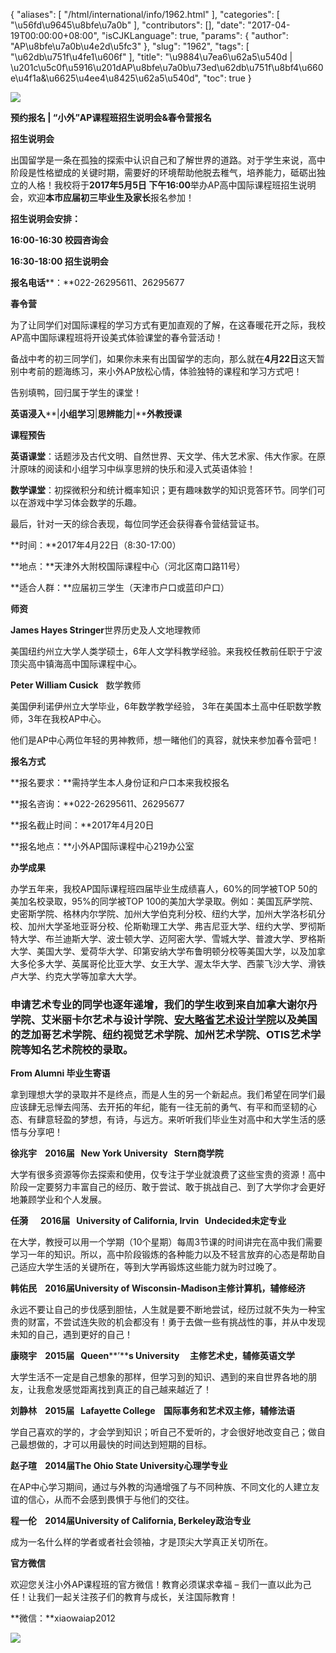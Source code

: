 {
    "aliases": [
        "/html/international/info/1962.html"
    ],
    "categories": [
        "\u56fd\u9645\u8bfe\u7a0b"
    ],
    "contributors": [],
    "date": "2017-04-19T00:00:00+08:00",
    "isCJKLanguage": true,
    "params": {
        "author": "AP\u8bfe\u7a0b\u4e2d\u5fc3"
    },
    "slug": "1962",
    "tags": [
        "\u62db\u751f\u4fe1\u606f"
    ],
    "title": "\u9884\u7ea6\u62a5\u540d | \u201c\u5c0f\u5916\u201dAP\u8bfe\u7a0b\u73ed\u62db\u751f\u8bf4\u660e\u4f1a&\u6625\u4ee4\u8425\u62a5\u540d",
    "toc": true
}

![](https://cdn.tfls.online/mirror/full/1387d4bc6942c9fc28502c2476dbb5dc88838f45.jpg)







**预约报名 | “****小外****”****AP****课程****班****招生说明会&****春令营****报名**




**招生说明会**




出国留学是一条在孤独的探索中认识自己和了解世界的道路。对于学生来说，高中阶段是性格塑成的关键时期，需要好的环境帮助他脱去稚气，培养能力，砥砺出独立的人格！我校将于**2017年5月5日 下午16:00**举办AP高中国际课程班招生说明会，欢迎**本市应届初三毕业生及家长**报名参加！




**招生说明会安排：**




**16:00-16:30 校园咨询会**




**16:30-18:00 招生说明会**




**报名电话****：**022-26295611、26295677














**春令营**









为了让同学们对国际课程的学习方式有更加直观的了解，在这春暖花开之际，我校AP高中国际课程班将开设美式体验课堂的春令营活动！









备战中考的初三同学们，如果你未来有出国留学的志向，那么就在**4月22日**这天暂别中考前的题海练习，来小外AP放松心情，体验独特的课程和学习方式吧！









告别填鸭，回归属于学生的课堂！




**英语浸入****|****小组学习****|****思辨能力****|****外教授课**









**课程预告**




**英语课堂**：话题涉及古代文明、自然世界、天文学、伟大艺术家、伟大作家。在原汁原味的阅读和小组学习中纵享思辨的快乐和浸入式英语体验！









**数学课堂**：初探微积分和统计概率知识；更有趣味数学的知识竞答环节。同学们可以在游戏中学习体会数学的乐趣。









最后，针对一天的综合表现，每位同学还会获得春令营结营证书。









**时间：**2017年4月22日（8:30-17:00）




**地点：**天津外大附校国际课程中心（河北区南口路11号）




**适合人群：**应届初三学生（天津市户口或蓝印户口）









**师资**









**James Hayes Stringer**世界历史及人文地理教师




美国纽约州立大学人类学硕士，6年人文学科教学经验。来我校任教前任职于宁波顶尖高中镇海高中国际课程中心。









**Peter William Cusick**   数学教师




美国伊利诺伊州立大学毕业，6年数学教学经验， 3年在美国本土高中任职数学教师，3年在我校AP中心。









他们是AP中心两位年轻的男神教师，想一睹他们的真容，就快来参加春令营吧！









**报名方式**




**报名要求：**需持学生本人身份证和户口本来我校报名




**报名咨询：**022-26295611、26295677




**报名截止时间：**2017年4月20日




**报名地点：**小外AP国际课程中心219办公室









**办学成果**




办学五年来，我校AP国际课程班四届毕业生成绩喜人，60%的同学被TOP 50的美加名校录取，95%的同学被TOP 100的美加大学录取。例如：美国瓦萨学院、史密斯学院、格林内尔学院、加州大学伯克利分校、纽约大学，加州大学洛杉矶分校、加州大学圣地亚哥分校、伦斯勒理工大学、弗吉尼亚大学、纽约大学、罗彻斯特大学、布兰迪斯大学、波士顿大学、迈阿密大学、雪城大学、普渡大学、罗格斯大学、美国大学、爱荷华大学、印第安纳大学布鲁明顿分校等美国大学，以及加拿大多伦多大学、英属哥伦比亚大学、女王大学、渥太华大学、西蒙飞沙大学、滑铁卢大学、约克大学等加拿大大学。



### 申请艺术专业的同学也逐年递增，我们的学生收到来自加拿大谢尔丹学院、艾米丽卡尔艺术与设计学院、[安大略省艺术设计学院](https://www.baidu.com/link?url=p4HgPJVunlfYslwwiQ_QVSvUoav6S0y-GfksT9YiiIOdZ0Ry_cXMzYuS9CpwRwjGDitq7f7y38fx26Kzxru5q_&wd=&eqid=cfd68e2800007b9d0000000358f49764)以及美国的芝加哥艺术学院、纽约视觉艺术学院、加州艺术学院、OTIS艺术学院等知名艺术院校的录取。








**From Alumni 毕业生寄语**









拿到理想大学的录取并不是终点，而是人生的另一个新起点。我们希望在同学们最应该肆无忌惮去闯荡、去开拓的年纪，能有一往无前的勇气、有平和而坚韧的心态、有肆意轻盈的梦想，有诗，与远方。来听听我们毕业生对高中和大学生活的感悟与分享吧！














**徐兆宇    2016届   New York University   Stern商学院**




大学有很多资源等你去探索和使用，仅专注于学业就浪费了这些宝贵的资源！高中阶段一定要努力丰富自己的经历、敢于尝试、敢于挑战自己、到了大学你才会更好地兼顾学业和个人发展。









**任漪      2016届   University of California, Irvin   Undecided未定专业**




在大学，教授可以用一个学期（10个星期）每周3节课的时间讲完在高中我们需要学习一年的知识。所以，高中阶段锻炼的各种能力以及不轻言放弃的心态是帮助自己适应大学生活的关键所在，等到大学再锻炼这些能力就为时过晚了。









**韩佑民    2016届****University of Wisconsin-Madison****主修计算机，辅修经济**




永远不要让自己的步伐感到胆怯，人生就是要不断地尝试，经历过就不失为一种宝贵的财富，不尝试连失败的机会都没有！勇于去做一些有挑战性的事，并从中发现未知的自己，遇到更好的自己！









**康晓宇    2015届   Queen****’****s University     主修艺术史，辅修英语文学**




大学生活不一定是自己想象的那样，但学习到的知识、遇到的来自世界各地的朋友，让我愈发感觉距离找到真正的自己越来越近了！









**刘静林    2015届   Lafayette College    国际事务和艺术双主修，辅修法语**




学自己喜欢的学的，才会学到知识；听自己不爱听的，才会很好地改变自己；做自己最想做的，才可以用最快的时间达到短期的目标。









**赵子瑄    2014届****The Ohio State University****心理学专业**




在AP中心学习期间，通过与外教的沟通增强了与不同种族、不同文化的人建立友谊的信心，从而不会感到畏惧于与他们的交往。









**程一伦    2014届****University of California, Berkeley****政治专业**




成为一名什么样的学者或者社会领袖，才是顶尖大学真正关切所在。














**官方微信**









欢迎您关注小外AP课程班的官方微信！教育必须谋求幸福 – 我们一直以此为己任！让我们一起关注孩子们的教育与成长，关注国际教育！









**微信：**xiaowaiap2012  




![](https://cdn.tfls.online/mirror/full/917d6301e9b113dcedd67463594b546a0b6bfab3.png)






